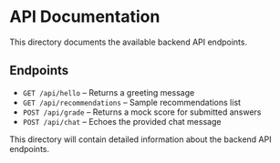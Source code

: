 # API Documentation

This directory documents the available backend API endpoints.

## Endpoints

- `GET /api/hello` – Returns a greeting message
- `GET /api/recommendations` – Sample recommendations list
- `POST /api/grade` – Returns a mock score for submitted answers
- `POST /api/chat` – Echoes the provided chat message


This directory will contain detailed information about the backend API endpoints.
